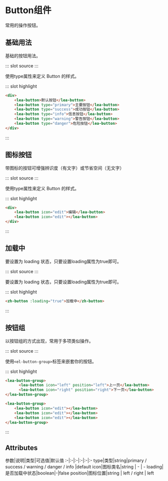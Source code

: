 # Button组件
常用的操作按钮。
## 基础用法
基础的按钮用法。

<demo-block>
::: slot source
<button-test1></button-test1>
:::

使用type属性来定义 Button 的样式。

::: slot highlight
```html
<div>
    <lea-button>默认按钮</lea-button>
    <lea-button type="primary">主要按钮</lea-button>
    <lea-button type="success">成功按钮</lea-button>
    <lea-button type="info">信息按钮</lea-button>
    <lea-button type="warning">警告按钮</lea-button>
    <lea-button type="danger">危险按钮</lea-button>
</div>
```
:::
</demo-block>




## 图标按钮
带图标的按钮可增强辨识度（有文字）或节省空间（无文字）

<demo-block>
::: slot source
<button-test2></button-test2>
:::

使用type属性来定义 Button 的样式。

::: slot highlight
```html
<div>
    <lea-button icon="edit">编辑</lea-button>
    <lea-button icon="edit"></lea-button>
</div>
```
:::
</demo-block>



## 加载中

要设置为 loading 状态，只要设置loading属性为true即可。

<demo-block>
::: slot source
<button-test3></button-test3>
:::

要设置为 loading 状态，只要设置loading属性为true即可。

::: slot highlight
```html
<zh-button :loading="true">加载中</zh-button>
```
:::
</demo-block>


## 按钮组
以按钮组的方式出现，常用于多项类似操作。


<demo-block>
::: slot source
<button-test4></button-test4>
:::

使用`<el-button-group>`标签来嵌套你的按钮。

::: slot highlight
```html
<lea-button-group>
      <lea-button icon="left" position="left">上一页</lea-button>
      <lea-button icon="right" position="right">下一页</lea-button>
</lea-button-group>

<lea-button-group>
    <lea-button icon="edit"></lea-button>
    <lea-button icon="edit"></lea-button>
    <lea-button icon="edit"></lea-button>
</lea-button-group>
```
:::
</demo-block>


## Attributes
参数|说明|类型|可选值|默认值
:-|:-|:-|:-|:-|:-
type|类型|string|primary / success / warning / danger / info |default
icon|图标类名|string | - | -
loading|是否加载中状态|boolean|-|false
position|图标位置|string | left / right | left